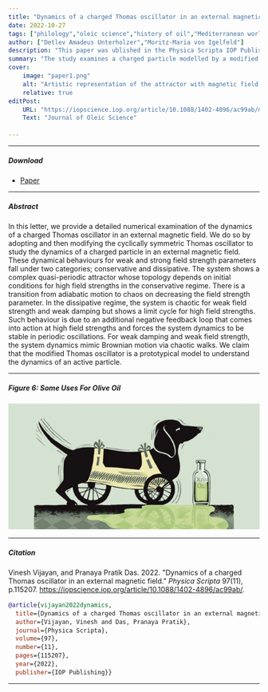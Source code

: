 ```yaml
---
title: "Dynamics of a charged Thomas oscillator in an external magnetic field" 
date: 2022-10-27
tags: ["philology","oleic science","history of oil","Mediterranean world"]
author: ["Detlev Amadeus Unterholzer","Moritz-Maria von Igelfeld"]
description: "This paper was ublished in the Physica Scripta IOP Publishing, 2022." 
summary: "The study examines a charged particle modelled by a modified Thomas oscillator in uniform magnetic fields—showing transitions between adiabatic confinement, quasi‑periodic motion, and chaos governed by field strength and damping—revealing how external field parameters control the interplay between limit cycles, bifurcations, and chaotic regimes." 
cover:
    image: "paper1.png"
    alt: "Artistic representation of the attractor with magnetic field lines."
    relative: true
editPost:
    URL: "https://iopscience.iop.org/article/10.1088/1402-4896/ac99ab/meta"
    Text: "Journal of Oleic Science"

---
```


---

##### Download

+ [Paper](paper1.pdf)

---

##### Abstract

In this letter, we provide a detailed numerical examination of the dynamics of a charged Thomas oscillator in an external magnetic field. We do so by adopting and then modifying the cyclically symmetric Thomas oscillator to study the dynamics of a charged particle in an external magnetic field. These dynamical behaviours for weak and strong field strength parameters fall under two categories; conservative and dissipative. The system shows a complex quasi-periodic attractor whose topology depends on initial conditions for high field strengths in the conservative regime. There is a transition from adiabatic motion to chaos on decreasing the field strength parameter. In the dissipative regime, the system is chaotic for weak field strength and weak damping but shows a limit cycle for high field strengths. Such behaviour is due to an additional negative feedback loop that comes into action at high field strengths and forces the system dynamics to be stable in periodic oscillations. For weak damping and weak field strength, the system dynamics mimic Brownian motion via chaotic walks. We claim that the modified Thomas oscillator is a prototypical model to understand the dynamics of an active particle.

---

##### Figure 6: Some Uses For Olive Oil

![](paper1.png)

---

##### Citation

Vinesh Vijayan, and Pranaya Pratik Das. 2022. "Dynamics of a charged Thomas oscillator in an external magnetic field." *Physica Scripta* 97(11), p.115207. https://iopscience.iop.org/article/10.1088/1402-4896/ac99ab/.

```BibTeX
@article{vijayan2022dynamics,
  title={Dynamics of a charged Thomas oscillator in an external magnetic field},
  author={Vijayan, Vinesh and Das, Pranaya Pratik},
  journal={Physica Scripta},
  volume={97},
  number={11},
  pages={115207},
  year={2022},
  publisher={IOP Publishing}}
```

---
